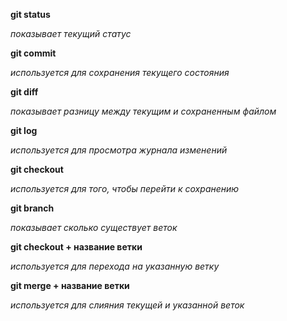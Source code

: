 **git status**

*показывает текущий статус*



**git commit**

*используется для сохранения текущего состояния*

**git diff**

*показывает разницу между текущим и сохраненным файлом*

**git log**

*используется для просмотра журнала изменений*

**git checkout**

*используется для того, чтобы перейти к сохранению*

**git branch**

*показывает сколько существует веток*

**git checkout + название ветки**

*используется для перехода на указанную ветку*

**git merge + название ветки**

*используется для слияния текущей и указанной веток*